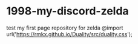 # 1998-my-discord-zelda
test my first page repository for zelda
@import url('https://rmkx.github.io/Duality/src/duality.css');
